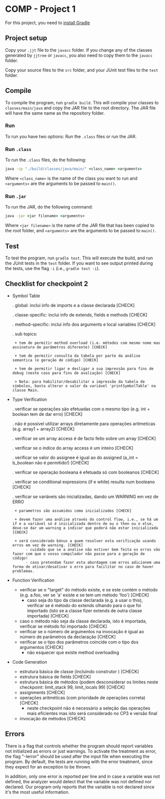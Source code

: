 # COMP - Project 1

For this project, you need to [install Gradle](https://gradle.org/install/)

## Project setup

Copy your ``.jjt`` file to the ``javacc`` folder. If you change any of the classes generated by ``jjtree`` or ``javacc``, you also need to copy them to the ``javacc`` folder.

Copy your source files to the ``src`` folder, and your JUnit test files to the ``test`` folder.

## Compile

To compile the program, run ``gradle build``. This will compile your classes to ``classes/main/java`` and copy the JAR file to the root directory. The JAR file will have the same name as the repository folder.

### Run

To run you have two options: Run the ``.class`` files or run the JAR.

### Run ``.class``

To run the ``.class`` files, do the following:

```cmd
java -cp "./build/classes/java/main/" <class_name> <arguments>
```

Where ``<class_name>`` is the name of the class you want to run and ``<arguments>`` are the arguments to be passed to ``main()``.

### Run ``.jar``

To run the JAR, do the following command:

```cmd
java -jar <jar filename> <arguments>
```

Where ``<jar filename>`` is the name of the JAR file that has been copied to the root folder, and ``<arguments>`` are the arguments to be passed to ``main()``.

## Test

To test the program, run ``gradle test``. This will execute the build, and run the JUnit tests in the ``test`` folder. If you want to see output printed during the tests, use the flag ``-i`` (i.e., ``gradle test -i``).

## Checklist for checkpoint 2

- Symbol Table
  
    . global: inclui info de imports e a classe declarada [CHECK]

    . classe-specific: inclui info de extends, fields e methods [CHECK]

    . method-specific: inclui info dos arguments e local variables [CHECK]

    . sub topics:

       + tem de permitir method overload (i.e. métodos com mesmo nome mas assinatura de parâmetros diferente) [CHECK]
        
       + tem de permitir consulta da tabela por parte da análise semantica (e geração de código) [CHECK]
        
       + tem de permitir ligar e desligar a sua impressão para fins de debug (neste caso para fins de avaliação) [CHECK]
        
       > Nota: para habilitar/desabilitar a impressão da tabela de símbolos, basta alterar o valor da variável 'printSymbolTable' na classe Main. 
  
- Type Verification 
 
    . verificar se operações são efetuadas com o mesmo tipo (e.g. int + boolean tem de dar erro) [CHECK]

    . não é possível utilizar arrays diretamente para operações aritmeticas (e.g. array1 + array2) [CHECK]

    . verificar se um array access é de facto feito sobre um array [CHECK]

    . verificar se o indice do array access é um inteiro [CHECK]

    . verificar se valor do assignee é igual ao do assigned (a_int = b_boolean não é permitido!) [CHECK]

    . verificar se operação booleana é efetuada só com booleanos [CHECK]

    . verificar se conditional expressions (if e while) resulta num booleano [CHECK]

    . verificar se variáveis são inicializadas, dando um WARNING em vez de ERRO

       + parametros são assumidos como inicializados [CHECK]
  
       + devem fazer uma análise através do control flow, i.e., se há um if e a variável só é inicializada dentro de ou o then ou o else, deve-se dar um warning a indicar que poderá não estar inicializada [CHECK]
   
       + será considerado bónus a quem resolver esta verificação usando erros em vez de warning. [CHECK]
            - cuidado que se a analise não estiver bem feita os erros vão fazer com que o vosso compilador não passe para a geração de código!
			- caso pretendam fazer esta abordagem com erros adicionem uma forma de ativar/desativar o erro para facilitar no caso de haver problemas.

- Function Verification
  
	* verificar se o "target" do método existe, e se este contém o método (e.g. a.foo, ver se 'a' existe e se tem um método 'foo') [CHECK]
	    - caso seja do tipo da classe declarada (e.g. a usar o this), verificar se é método do extends olhando para o que foi importado (isto se a classe fizer extends de outra classe importada) [CHECK]
	* caso o método não seja da classe declarada, isto é importada, verificar se método foi importado [CHECK]
	* verificar se o número de argumentos na invocação é igual ao número de parâmetros da declaração [CHECK]
	* verificar se o tipo dos parâmetros coincide com o tipo dos argumentos [CHECK]
	    - não esquecer que existe method overloading 
  
- Code Generation

    * estrutura básica de classe (incluindo construtor <init>) [CHECK]
	* estrutura básica de fields [CHECK]
	* estrutura básica de métodos (podem desconsiderar os limites neste checkpoint: limit_stack 99, limit_locals 99) [CHECK]
	* assignments [CHECK]
	* operações aritméticas (com prioridade de operações correta) [CHECK]
		- neste checkpoint não é necessário a seleção das operações mais eficientes mas isto será considerado no CP3 e versão final
	* invocação de métodos [CHECK]
    
## Errors

There is a flag that controls whether the program should report variables not initialized as errors or just warnings. To activate the treatment
as error, the flag "-Ierror" should be used after the input file when executing the program. By default, the tests are running with the error treatment, since they expect for an exception to be thrown.


In addition, only one error is reported per line and in case a variable was not defined, the analyzer would detect that the variable was not 
defined nor declared. Our program only reports that the variable is not declared since it's the most useful information.
